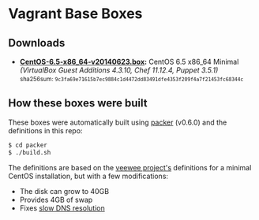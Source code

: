 # Vagrant Base Boxes

## Downloads

* **[CentOS-6.5-x86_64-v20140623.box](http://colinhoernig.io/downloads/vagrant-boxes/CentOS-6.5-x86_64-v20140623.box):** CentOS 6.5 x86\_64 Minimal *(VirtualBox Guest Additions 4.3.10, Chef 11.12.4, Puppet 3.5.1)*  
  <small>sha256sum: `9c3fa69e71615b7ec9884c1d4472dd83491dfe4353f209f4a7f21453fc68344c`</small>

## How these boxes were built

These boxes were automatically built using [packer](http://www.packer.io) (v0.6.0) and the definitions in this repo:

```sh
$ cd packer
$ ./build.sh
```

The definitions are based on the [veewee project's](https://github.com/jedi4ever/veewee) definitions for a minimal CentOS installation, but with a few modifications:

- The disk can grow to 40GB
- Provides 4GB of swap
- Fixes [slow DNS resolution](https://github.com/NREL/vagrant-boxes/issues/5)
